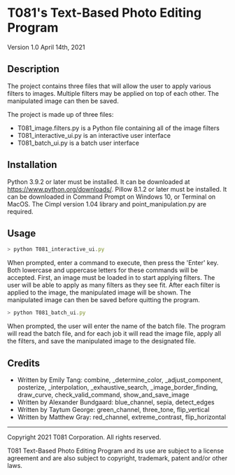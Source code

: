 # T081's Text-Based Photo Editing Program
Version 1.0 April 14th, 2021

Description
--------------------
The project contains three files that will allow the user to apply various filters to images. Multiple filters may be applied on top of each other. The manipulated image can then be saved.

The project is made up of three files:
- T081_image.filters.py is a Python file containing all of the image filters
- T081_interactive_ui.py is an interactive user interface
- T081_batch_ui.py is a batch user interface

Installation
--------------------
Python 3.9.2 or later must be installed. It can be downloaded at https://www.python.org/downloads/. Pillow 8.1.2 or later must be installed. It can be downloaded in Command Prompt on Windows 10, or Terminal on MacOS. The Cimpl version 1.04 library and point_manipulation.py are required.

Usage
--------------------
```js
> python T081_interactive_ui.py
```
When prompted, enter a command to execute, then press the 'Enter' key. Both
lowercase and uppercase letters for these commands will be accepted. First, an
image must be loaded in to start applying filters. The user will be able to
apply as many filters as they see fit. After each filter is applied to the image,
the manipulated image will be shown. The manipulated image can then be saved
before quitting the program.

```js
> python T081_batch_ui.py
```
When prompted, the user will enter the name of the batch file. The program will read the batch file, and for each job it will read the image file, apply all the filters, and save the manipulated image to the designated file.

Credits
--------------------
- Written by Emily Tang: combine, _determine_color, _adjust_component, posterize, _interpolation, _exhaustive_search, _image_border_finding, draw_curve, check_valid_command, show_and_save_image
- Written by Alexander Bundgaard: blue_channel, sepia, detect_edges
- Written by Taytum George: green_channel, three_tone, flip_vertical
- Written by Matthew Gray: red_channel, extreme_contrast, flip_horizontal

--------------------

Copyright 2021 T081 Corporation. All rights reserved.

T081 Text-Based Photo Editing Program and its use are subject to a license
agreement and are also subject to copyright, trademark, patent and/or other
laws.